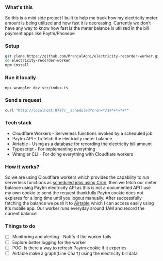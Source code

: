 ### What's this

So this is a mini side project I built to help me track how my electricity meter amount is being utilized and how fast it is decreasing. Currently we don't have any way to know how fast is the meter balance is utilized in the bill payment apps like Paytm/Phonepe

### Setup

```sh
git clone https://github.com/PranjalAgni/electricity-recorder-worker.git
cd electricity-recorder-worker
npm install
```

### Run it locally

```sh
npx wrangler dev src/index.ts
```

### Send a request

```sh
curl "http://localhost:8787/__scheduled?cron=*/1+*+*+*+*"
```

### Tech stack

- Cloudflare Workers - Serverless functions invoked by a scheduled job
- Paytm API - To fetch the electricity meter balance
- Airtable - Using as a database for recording the electricity bill amount
- Typescript - For implementing everything
- Wrangler CLI - For doing everything with Cloudflare workers

### How it works?

So we are using Cloudflare workers which provides the capability to run serverless functions as [scheduled jobs using Cron](https://developers.cloudflare.com/workers/platform/triggers/cron-triggers/), then we fetch our meter balance using Paytm electricity API as this is not a documented API I use my own cookie to send the request thankfully Paytm cookie does not expieres for a long time until you logout manually. After successfully fetching the balance we push it to [Airtable](https://airtable.com/) which I can access easily using it's mobile app. Our worker runs everyday around 1AM and record the current balance

### Things to do

- [ ] Monitoring and alerting - Notify if the worker fails
- [ ] Explore better logging for the worker
- [ ] POC: Is there a way to refresh Paytm cookie if it experies
- [ ] Airtable make a graph(Line Chart) using the electricity bill data

